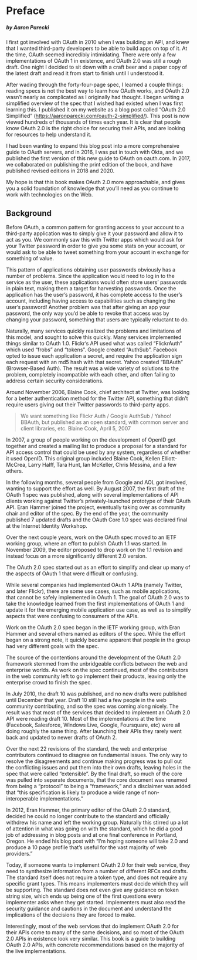 # Preface

##### _by Aaron Parecki_

I first got involved with OAuth in 2010 when I was building an API, and knew that I wanted third-party developers to be able to build apps on top of it. At the time, OAuth seemed incredibly intimidating. There were only a few implementations of OAuth 1 in existence, and OAuth 2.0 was still a rough draft. One night I decided to sit down with a craft beer and a paper copy of the latest draft and read it from start to finish until I understood it.

After wading through the forty-four-page spec, I learned a couple things: reading specs is not the best way to learn how OAuth works, and OAuth 2.0 wasn’t nearly as complicated as I originally had thought. I began writing a simplified overview of the spec that I wished had existed when I was first learning this. I published it on my website as a blog post called “OAuth 2.0 Simplified” (https://aaronparecki.com/oauth-2-simplified/). This post is now viewed hundreds of thousands of times each year. It is clear that people know OAuth 2.0 is the right choice for securing their APIs, and are looking for resources to help understand it.

I had been wanting to expand this blog post into a more comprehensive guide to OAuth servers, and in 2016, I was put in touch with Okta, and we published the first version of this new guide to OAuth on oauth.com. In 2017, we collaborated on publishing the print edition of the book, and have published revised editions in 2018 and 2020.

My hope is that this book makes OAuth 2.0 more approachable, and gives you a solid foundation of knowledge that you’ll need as you continue to work with technologies on the Web.

## Background

Before OAuth, a common pattern for granting access to your account to a third-party application was to simply give it your password and allow it to act as you. We commonly saw this with Twitter apps which would ask for your Twitter password in order to give you some stats on your account, or would ask to be able to tweet something from your account in exchange for something of value.

This pattern of applications obtaining user passwords obviously has a number of problems. Since the application would need to log in to the service as the user, these applications would often store users’ passwords in plain text, making them a target for harvesting passwords. Once the application has the user’s password, it has complete access to the user’s account, including having access to capabilities such as changing the user’s password! Another problem was that after giving an app your password, the only way you’d be able to revoke that access was by changing your password, something that users are typically reluctant to do.

Naturally, many services quickly realized the problems and limitations of this model, and sought to solve this quickly. Many services implemented things similar to OAuth 1.0. Flickr’s API used what was called “FlickrAuth” which used “frobs” and “tokens”. Google created “AuthSub”. Facebook opted to issue each application a secret, and require the application sign each request with an md5 hash with that secret. Yahoo created “BBAuth” (Browser-Based Auth). The result was a wide variety of solutions to the problem, completely incompatible with each other, and often failing to address certain security considerations.

Around November 2006, Blaine Cook, chief architect at Twitter, was looking for a better authentication method for the Twitter API, something that didn’t require users giving out their Twitter passwords to third-party apps.

> We want something like Flickr Auth / Google AuthSub / Yahoo! BBAuth, but published as an open standard, with common server and client libraries, etc.
> Blaine Cook, April 5, 2007

In 2007, a group of people working on the development of OpenID got together and created a mailing list to produce a proposal for a standard for API access control that could be used by any system, regardless of whether it used OpenID. This original group included Blaine Cook, Kellen Elliott-McCrea, Larry Halff, Tara Hunt, Ian McKeller, Chris Messina, and a few others.

In the following months, several people from Google and AOL got involved, wanting to support the effort as well. By August 2007, the first draft of the OAuth 1 spec was published, along with several implementations of API clients working against Twitter’s privately-launched prototype of their OAuth API. Eran Hammer joined the project, eventually taking over as community chair and editor of the spec. By the end of the year, the community published 7 updated drafts and the OAuth Core 1.0 spec was declared final at the Internet Identity Workshop.

Over the next couple years, work on the OAuth spec moved to an IETF working group, where an effort to publish OAuth 1.1 was started. In November 2009, the editor proposed to drop work on the 1.1 revision and instead focus on a more significantly different 2.0 version.

The OAuth 2.0 spec started out as an effort to simplify and clear up many of the aspects of OAuth 1 that were difficult or confusing.

While several companies had implemented OAuth 1 APIs (namely Twitter, and later Flickr), there are some use cases, such as mobile applications, that cannot be safely implemented in OAuth 1. The goal of OAuth 2.0 was to take the knowledge learned from the first implementations of OAuth 1 and update it for the emerging mobile application use case, as well as to simplify aspects that were confusing to consumers of the APIs.

Work on the OAuth 2.0 spec began in the IETF working group, with Eran Hammer and several others named as editors of the spec. While the effort began on a strong note, it quickly became apparent that people in the group had very different goals with the spec.

The source of the contentions around the development of the OAuth 2.0 framework stemmed from the unbridgeable conflicts between the web and enterprise worlds. As work on the spec continued, most of the contributors in the web community left to go implement their products, leaving only the enterprise crowd to finish the spec.

In July 2010, the draft 10 was published, and no new drafts were published until December that year. Draft 10 still had a few people in the web community contributing, and so the spec was coming along nicely. The result was that most of the services that decided to implement an OAuth 2.0 API were reading draft 10. Most of the implementations at the time (Facebook, Salesforce, Windows Live, Google, Foursquare, etc) were all doing roughly the same thing. After launching their APIs they rarely went back and updated to newer drafts of OAuth 2.

Over the next 22 revisions of the standard, the web and enterprise contributors continued to disagree on fundamental issues. The only way to resolve the disagreements and continue making progress was to pull out the conflicting issues and put them into their own drafts, leaving holes in the spec that were called “extensible”. By the final draft, so much of the core was pulled into separate documents, that the core document was renamed from being a “protocol” to being a “framework,” and a disclaimer was added that “this specification is likely to produce a wide range of non-interoperable implementations.”

In 2012, Eran Hammer, the primary editor of the OAuth 2.0 standard, decided he could no longer contribute to the standard and officially withdrew his name and left the working group. Naturally this stirred up a lot of attention in what was going on with the standard, which he did a good job of addressing in blog posts and at one final conference in Portland, Oregon. He ended his blog post with “I’m hoping someone will take 2.0 and produce a 10 page profile that’s useful for the vast majority of web providers.”

Today, if someone wants to implement OAuth 2.0 for their web service, they need to synthesize information from a number of different RFCs and drafts. The standard itself does not require a token type, and does not require any specific grant types. This means implementers must decide which they will be supporting. The standard does not even give any guidance on token string size, which ends up being one of the first questions every implementer asks when they get started. Implementers must also read the security guidance and cautions in the document and understand the implications of the decisions they are forced to make.

Interestingly, most of the web services that do implement OAuth 2.0 for their APIs come to many of the same decisions, and so most of the OAuth 2.0 APIs in existence look very similar. This book is a guide to building OAuth 2.0 APIs, with concrete recommendations based on the majority of the live implementations.
